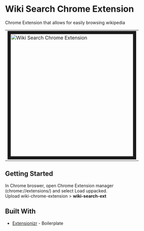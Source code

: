 # Wiki Search Chrome Extension

Chrome Extension that allows for easily browsing wikipedia

<table><tr><td>
<img src="http://zillberrycom.fatcow.com/wiki-chrome-extension/wiki-chrome-demo.gif" width="400" border="10" alt="Wiki Search Chrome Extension">
</td></tr></table>

## Getting Started
In Chrome broswer, open Chrome Extension manager (chrome://extensions/) and select Load uppacked.  
Upload wiki-chrome-extension > **wiki-search-ext**


## Built With

* [Extensionizr](http://extensionizr.com) - Boilerplate 
